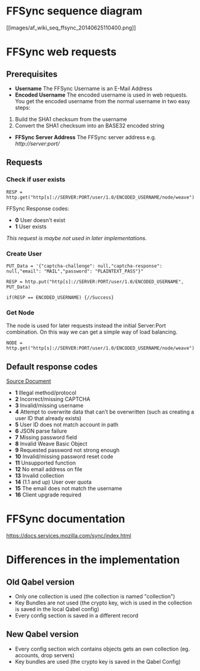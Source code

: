 # FFSync sequence diagram
[[images/af_wiki_seq_ffsync_20140625110400.png]]
# FFSync web requests
## Prerequisites
* **Username** The FFSync Username is an E-Mail Address
* **Encoded Username** The encoded username is used in web requests. You get the encoded username from the normal username in two easy steps:
 1. Build the SHA1 checksum from the username
 2. Convert the SHA1 checksum into an BASE32 encoded string
* **FFSync Server Address** The FFSync server address e.g. _http://server:port/_

## Requests

### Check if user exists
`RESP = http.get("http[s]://SERVER:PORT/user/1.0/ENCODED_USERNAME/node/weave")`

FFSync Response codes:
* **0** User doesn't exist
* **1** User exists

_This request is maybe not used in later implementations._

### Create User
`PUT_Data = '{"captcha-challenge": null,"captcha-response": null,"email": "MAIL","password": "PLAINTEXT_PASS"}"`

`RESP = http.put("http[s]://SERVER:PORT/user/1.0/ENCODED_USERNAME", PUT_Data)`

`if(RESP == ENCODED_USERNAME) {//Success}`

### Get Node
The node is used for later requests instead the initial Server:Port combination. On this way we can get a simple way of load balancing.

`NODE = http.get("http[s]://SERVER:PORT/user/1.0/ENCODED_USERNAME/node/weave")`

## Default response codes
[Source Document](https://docs.services.mozilla.com/respcodes.html)
* **1** Illegal method/protocol
* **2** Incorrect/missing CAPTCHA
* **3** Invalid/missing username
* **4** Attempt to overwrite data that can’t be overwritten (such as creating a user ID that already exists)
* **5** User ID does not match account in path
* **6** JSON parse failure
* **7** Missing password field
* **8** Invalid Weave Basic Object
* **9** Requested password not strong enough
* **10** Invalid/missing password reset code
* **11** Unsupported function
* **12** No email address on file
* **13** Invalid collection
* **14** (1.1 and up) User over quota
* **15** The email does not match the username
* **16** Client upgrade required

# FFSync documentation
https://docs.services.mozilla.com/sync/index.html

# Differences in the implementation
## Old Qabel version
* Only one collection is used (the collection is named "collection")
* Key Bundles are not used (the crypto key, wich is used in the collection is saved in the local Qabel config)
* Every config section is saved in a different record

## New Qabel version
* Every config section wich contains objects gets an own collection (eg. accounts, drop servers)
* Key bundles are used (the crypto key is saved in the Qabel Config)
